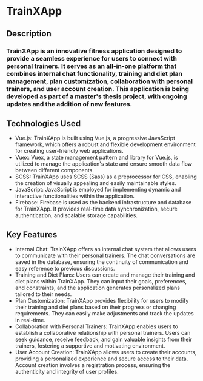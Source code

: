 # TrainXApp
## Description
### TrainXApp is an innovative fitness application designed to provide a seamless experience for users to connect with personal trainers. It serves as an all-in-one platform that combines internal chat functionality, training and diet plan management, plan customization, collaboration with personal trainers, and user account creation. This application is being developed as part of a master's thesis project, with ongoing updates and the addition of new features.

## Technologies Used
+ Vue.js: TrainXApp is built using Vue.js, a progressive JavaScript framework, which offers a robust and flexible development environment for creating user-friendly web applications.
+ Vuex: Vuex, a state management pattern and library for Vue.js, is utilized to manage the application's state and ensure smooth data flow between different components.
+ SCSS: TrainXApp uses SCSS (Sass) as a preprocessor for CSS, enabling the creation of visually appealing and easily maintainable styles.
+ JavaScript: JavaScript is employed for implementing dynamic and interactive functionalities within the application.
+ Firebase: Firebase is used as the backend infrastructure and database for TrainXApp. It provides real-time data synchronization, secure authentication, and scalable storage capabilities.
## Key Features
+ Internal Chat: TrainXApp offers an internal chat system that allows users to communicate with their personal trainers. The chat conversations are saved in the database, ensuring the continuity of communication and easy reference to previous discussions.
+ Training and Diet Plans: Users can create and manage their training and diet plans within TrainXApp. They can input their goals, preferences, and constraints, and the application generates personalized plans tailored to their needs.
+ Plan Customization: TrainXApp provides flexibility for users to modify their training and diet plans based on their progress or changing requirements. They can easily make adjustments and track the updates in real-time.
+ Collaboration with Personal Trainers: TrainXApp enables users to establish a collaborative relationship with personal trainers. Users can seek guidance, receive feedback, and gain valuable insights from their trainers, fostering a supportive and motivating environment.
+ User Account Creation: TrainXApp allows users to create their accounts, providing a personalized experience and secure access to their data. Account creation involves a registration process, ensuring the authenticity and integrity of user profiles.
